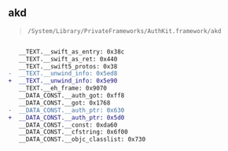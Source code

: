 ## akd

> `/System/Library/PrivateFrameworks/AuthKit.framework/akd`

```diff

   __TEXT.__swift_as_entry: 0x38c
   __TEXT.__swift_as_ret: 0x440
   __TEXT.__swift5_protos: 0x38
-  __TEXT.__unwind_info: 0x5ed8
+  __TEXT.__unwind_info: 0x5e90
   __TEXT.__eh_frame: 0x9070
   __DATA_CONST.__auth_got: 0xff8
   __DATA_CONST.__got: 0x1768
-  __DATA_CONST.__auth_ptr: 0x630
+  __DATA_CONST.__auth_ptr: 0x5d0
   __DATA_CONST.__const: 0xda60
   __DATA_CONST.__cfstring: 0x6f00
   __DATA_CONST.__objc_classlist: 0x730

```
